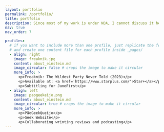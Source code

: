 ```yaml
---
layout: portfolio
permalink: /portfolio/
title: portfolio
description: Since most of my work is under NDA, I cannot discuss it here. I have translated manuals, financial reports, software and articles.I will list here my subtitlings, my website contributions and newsletters. Notice, however, that many websites for which I have contributed extensively in the past are now offline, like MeioOrc and AnimeHaus.
nav: true
nav_order: 7

profiles:
  # if you want to include more than one profile, just replicate the following block
  # and create one content file for each profile inside _pages/
  - align: right
    image: freaknik.jpg
    content: about_einstein.md
    image_circular: false # crops the image to make it circular
    more_info: >
      <p>Freaknik: The Wildest Party Never Told (2023)</p>
      <p>Available at: <a href='https://www.starplus.com/'>Star+</a></p>
      <p>Subtitling for JuneFirst</p>
  - align: left
    image: paogeekeijo.png
    content: about_einstein.md
    image_circular: true # crops the image to make it circular
    more_info: >
      <p>PãoGeekQueijo</p>
      <p>Geek Website</p>
      <p>Collaborating wrinting reviews and podcasting</p>
---
```


